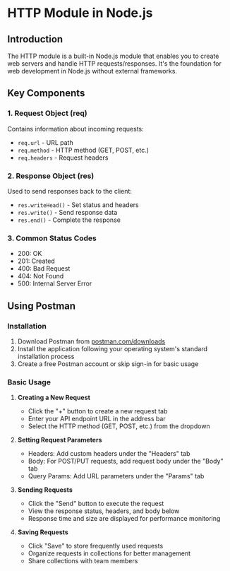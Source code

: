 # HTTP Module in Node.js

## Introduction

The HTTP module is a built-in Node.js module that enables you to create web servers and handle HTTP requests/responses. It's the foundation for web development in Node.js without external frameworks.

## Key Components

### 1. Request Object (req)

Contains information about incoming requests:

- `req.url` - URL path
- `req.method` - HTTP method (GET, POST, etc.)
- `req.headers` - Request headers

### 2. Response Object (res)

Used to send responses back to the client:

- `res.writeHead()` - Set status and headers
- `res.write()` - Send response data
- `res.end()` - Complete the response

### 3. Common Status Codes

- 200: OK
- 201: Created
- 400: Bad Request
- 404: Not Found
- 500: Internal Server Error

## Using Postman

### Installation

1. Download Postman from [postman.com/downloads](https://www.postman.com/downloads)
2. Install the application following your operating system's standard installation process
3. Create a free Postman account or skip sign-in for basic usage

### Basic Usage

1. **Creating a New Request**

   - Click the "+" button to create a new request tab
   - Enter your API endpoint URL in the address bar
   - Select the HTTP method (GET, POST, etc.) from the dropdown

2. **Setting Request Parameters**

   - Headers: Add custom headers under the "Headers" tab
   - Body: For POST/PUT requests, add request body under the "Body" tab
   - Query Params: Add URL parameters under the "Params" tab

3. **Sending Requests**

   - Click the "Send" button to execute the request
   - View the response status, headers, and body below
   - Response time and size are displayed for performance monitoring

4. **Saving Requests**
   - Click "Save" to store frequently used requests
   - Organize requests in collections for better management
   - Share collections with team members
